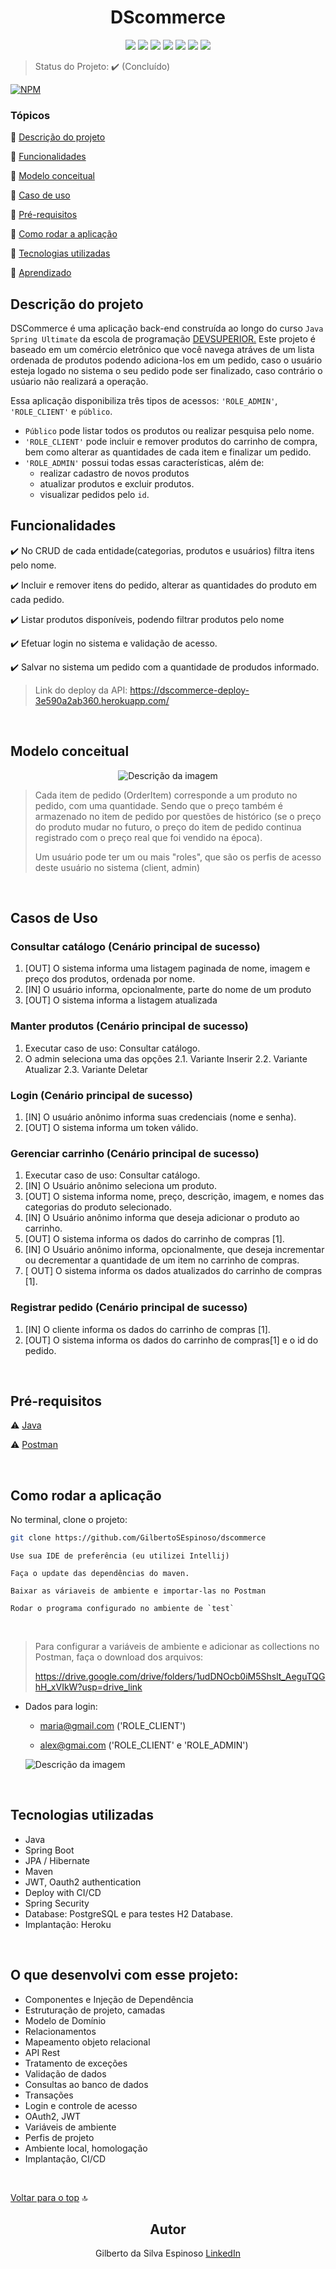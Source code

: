 <h1 align="center">DScommerce</h1>

<p align='center'> 
    <img src="https://img.shields.io/badge/Java-ED8B00?style=for-the-badge&logo=java&logoColor=white"/>  
    <img src="https://img.shields.io/badge/Spring_Boot-F2F4F9?style=for-the-badge&logo=spring-boot"/>
<img src="https://img.shields.io/badge/spring-security-F2F4F9?style=for-the-badge&logo=spring-security"/>
   <img src="https://img.shields.io/badge/maven-F2F4F9?style=for-the-badge&logo=maven"/> 
<img src="https://img.shields.io/badge/JWT-F2F4F9?style=for-the-badge&logo=JSON%20web%20tokens&logoColor=black"/>


<img src="https://img.shields.io/badge/postgresql-F6F4F9?style=for-the-badge&logo=postgresql"/>
<img src="https://img.shields.io/badge/heroku-F?style=for-the-badge&logo=heroku"/>
</p>


> Status do Projeto: ✔️ (Concluído)

[![NPM](https://img.shields.io/npm/l/react)](https://github.com/GilbertoSEspinoso/dscommerce/blob/main/LICENSE)


### Tópicos

:small_blue_diamond: [Descrição do projeto](#descrição-do-projeto)

:small_blue_diamond: [Funcionalidades](#funcionalidades)

:small_blue_diamond: [Modelo conceitual](#modelo-conceitual)

:small_blue_diamond: [Caso de uso](#casos-de-uso)

:small_blue_diamond: [Pré-requisitos](#pré-requisitos)

:small_blue_diamond: [Como rodar a aplicação](#como-rodar-a-aplicação)

:small_blue_diamond: [Tecnologias utilizadas](#tecnologias-utilizadas)

:small_blue_diamond: [Aprendizado](#o-que-desenvolvi-com-esse-projeto)

## Descrição do projeto

DSCommerce é uma aplicação back-end construída ao longo do curso `Java Spring Ultimate` da
escola de programação [DEVSUPERIOR.](https://devsuperior.com.br/cursos) Este projeto é baseado em um comércio eletrônico que você navega atráves de um lista 
ordenada de produtos podendo adiciona-los em um pedido, caso o usuário esteja 
logado no sistema o seu pedido pode ser finalizado, caso contrário o usúario não realizará a 
operação. 

Essa aplicação disponibiliza três tipos de acessos: `'ROLE_ADMIN'`, `'ROLE_CLIENT'` e `público`. <br>
- `Público` pode listar todos os produtos ou realizar pesquisa pelo nome.
- `'ROLE_CLIENT'` pode incluir e remover produtos do carrinho de compra, bem como alterar as quantidades de cada item e finalizar um pedido.
- `'ROLE_ADMIN'` possui todas essas características, além de: 
  - realizar cadastro de novos produtos
  - atualizar produtos e excluir produtos.
  - visualizar pedidos pelo `id`.

## Funcionalidades

✔️ No CRUD de cada entidade(categorias, produtos e usuários) filtra itens pelo nome.

✔️ Incluir e remover itens do pedido,  alterar as quantidades do produto em cada pedido.

✔️ Listar produtos disponíveis, podendo filtrar produtos pelo nome

✔️ Efetuar login no sistema e validação de acesso.

✔️ Salvar no sistema um pedido com a quantidade de produdos informado.

>Link do deploy da API: https://dscommerce-deploy-3e590a2ab360.herokuapp.com/

<br>

## Modelo conceitual

<div style="text-align: center;">
  <img src="https://github.com/GilbertoSEspinoso/assets/blob/main/dsCommerce/modelo-conceitual.png?raw=true" alt="Descrição da imagem" style="max-width: 80%; height: auto;">
</div>

>Cada item de pedido (OrderItem) corresponde a um produto no pedido, com uma   quantidade. Sendo que o preço também é armazenado no item de pedido por  questões de histórico (se o preço do produto mudar no futuro, o preço do item de pedido continua registrado com o preço real que foi vendido na época).
>
>Um usuário pode ter um ou mais "roles", que são os perfis de acesso deste usuário no sistema (client, admin)

<br>

## Casos de Uso

### Consultar catálogo (Cenário principal de sucesso)
1. [OUT] O sistema informa uma listagem paginada de nome, imagem e preço dos
   produtos, ordenada por nome.
2. [IN] O usuário informa, opcionalmente, parte do nome de um produto
3. [OUT] O sistema informa a listagem atualizada

### Manter produtos (Cenário principal de sucesso)
1. Executar caso de uso: Consultar catálogo.
2. O admin seleciona uma das opções
   2.1. Variante Inserir
   2.2. Variante Atualizar
   2.3. Variante Deletar

### Login (Cenário principal de sucesso)
1. [IN] O usuário anônimo informa suas credenciais (nome e senha).
2. [OUT] O sistema informa um token válido.

### Gerenciar carrinho (Cenário principal de sucesso)
1. Executar caso de uso: Consultar catálogo.
2. [IN] O Usuário anônimo seleciona um produto.
3. [OUT] O sistema informa nome, preço, descrição, imagem, e nomes das categorias
   do produto selecionado.
4. [IN] O Usuário anônimo informa que deseja adicionar o produto ao carrinho.
5. [OUT] O sistema informa os dados do carrinho de compras [1].
6. [IN] O Usuário anônimo informa, opcionalmente, que deseja incrementar ou
   decrementar a quantidade de um item no carrinho de compras.
7. [ OUT] O sistema informa os dados atualizados do carrinho de compras [1].

### Registrar pedido (Cenário principal de sucesso)
1. [IN] O cliente informa os dados do carrinho de compras [1].
2. [OUT] O sistema informa os dados do carrinho de compras[1] e o id do pedido.

<br>

## Pré-requisitos

⚠️ [Java](https://www.oracle.com/java/technologies/javase/jdk17-archive-downloads.html)

⚠️ [Postman](https://www.postman.com/)

<br>

## Como rodar a aplicação 

No terminal, clone o projeto:

```bash
git clone https://github.com/GilbertoSEspinoso/dscommerce
```
```
Use sua IDE de preferência (eu utilizei Intellij)
```
```
Faça o update das dependências do maven.
```
```
Baixar as váriaveis de ambiente e importar-las no Postman
```
```
Rodar o programa configurado no ambiente de `test`
```
<br>

>Para configurar a variáveis de ambiente e adicionar as collections no Postman, faça o download dos arquivos:
>
>
>https://drive.google.com/drive/folders/1udDNOcb0iM5Shslt_AeguTQGhH_xVIkW?usp=drive_link

- Dados para login:
  - maria@gmail.com ('ROLE_CLIENT')
  - alex@gmai.com ('ROLE_CLIENT' e 'ROLE_ADMIN')

    <p align="center">
  <img src="https://github.com/GilbertoSEspinoso/assets/blob/main/dsCommerce/name-user-vav.jpg?raw=true" alt="Descrição da imagem">
</p>

<br>

## Tecnologias utilizadas
- Java
- Spring Boot
- JPA / Hibernate
- Maven
- JWT, Oauth2 authentication
- Deploy with CI/CD
- Spring Security
- Database: PostgreSQL e para testes H2 Database.
- Implantação: Heroku

<br>

## O que desenvolvi com esse projeto:
- Componentes e Injeção de Dependência
- Estruturação de projeto, camadas
- Modelo de Domínio
- Relacionamentos
- Mapeamento objeto relacional
- API Rest
- Tratamento de exceções
- Validação de dados
- Consultas ao banco de dados
- Transações
- Login e controle de acesso
- OAuth2, JWT
- Variáveis de ambiente
- Perfis de projeto
- Ambiente local, homologação
- Implantação, CI/CD

<br>

[Voltar para o top](#tópicos) 🔝

<h2 align='center'> Autor </h2>
<p align='center'>Gilberto da Silva Espinoso <a href="https://www.linkedin.com/in/gilbertoespns/">LinkedIn</a> </p>










